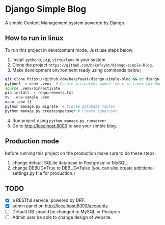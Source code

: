 
# Django Simple Blog

A simple Content Management system powered by Django.

## How to run in linux

To run this project in development mode; Just use steps below:

1. Install `python3`, `pip`, `virtualenv` in your system.
2. Clone the project `https://github.com/bakefayat/django-simple-blog`.
3. Make development environment ready using commands below;

  ```bash
  git clone https://github.com/bakefayat/django-simple-blog && cd django-simple-blog
  python3 -m venv .venv  # Create virtualenv named .venv in linux (windows is different.)
  source .venv/bin/activate
  pip install -r requirements.txt
  mv  .env-sample .env
  nano .env ()
  python manage.py migrate  # Create database tables
  python manage.py createsuperuser # Create superuser.
  ```

4. Run project using `python manage.py runserver`
5. Go to [http://localhost:8000](http://localhost:8000) to see your simple blog.

## Production mode
before running this project on the production make sure to do these steps:
1. change default SQLite database to Postgresql or MySQL.
2. change DEBUG=True to DEBUG=False (you can also create additional settings.py file for production.)


## TODO
- [x] a RESTful service. powered by DRF.
- [x] admin panel on [http://localhost:8000/accounts](http://localhost:8000/accounts)
- [ ] Default DB should be changed to MySQL or Postgres
- [ ] Admin user be able to change design of website.